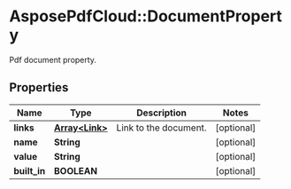 # AsposePdfCloud::DocumentProperty
Pdf document property.

## Properties
Name | Type | Description | Notes
------------ | ------------- | ------------- | -------------
**links** | [**Array&lt;Link&gt;**](Link.md) | Link to the document. | [optional] 
**name** | **String** |  | [optional] 
**value** | **String** |  | [optional] 
**built_in** | **BOOLEAN** |  | [optional] 


